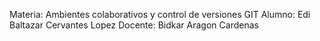 Materia: Ambientes colaborativos y control de versiones GIT
Alumno: Edi Baltazar Cervantes Lopez
Docente: Bidkar Aragon Cardenas